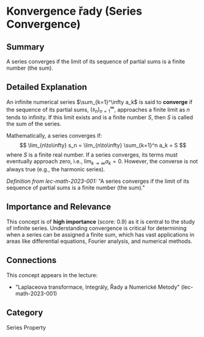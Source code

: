 # Konvergence řady (Series Convergence)

## Summary
A series converges if the limit of its sequence of partial sums is a finite number (the sum).

## Detailed Explanation
An infinite numerical series $\sum_{k=1}^\infty a_k$ is said to **converge** if the sequence of its partial sums, $(s_n)_{n=1}^\infty$, approaches a finite limit as $n$ tends to infinity. If this limit exists and is a finite number $S$, then $S$ is called the sum of the series.

Mathematically, a series converges if:
$$ \lim_{n\to\infty} s_n = \lim_{n\to\infty} \sum_{k=1}^n a_k = S $$
where $S$ is a finite real number. If a series converges, its terms must eventually approach zero, i.e., $\lim_{k\to\infty} a_k = 0$. However, the converse is not always true (e.g., the harmonic series).

*Definition from lec-math-2023-001:*
"A series converges if the limit of its sequence of partial sums is a finite number (the sum)."

## Importance and Relevance
This concept is of **high importance** (score: 0.9) as it is central to the study of infinite series. Understanding convergence is critical for determining when a series can be assigned a finite sum, which has vast applications in areas like differential equations, Fourier analysis, and numerical methods.

## Connections
This concept appears in the lecture:
*   "Laplaceova transformace, Integrály, Řady a Numerické Metody" (lec-math-2023-001)

## Category
Series Property